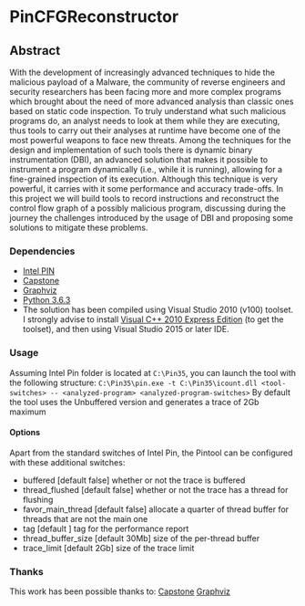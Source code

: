 # PinCFGReconstructor

## Abstract
With the development of increasingly advanced techniques to hide the malicious 
payload of a Malware, the community of reverse engineers and security researchers
has been facing more and more complex programs which brought about the need of
more advanced analysis than classic ones based on static code inspection. To truly
understand what such malicious programs do, an analyst needs to look at them
while they are executing, thus tools to carry out their analyses at runtime have
become one of the most powerful weapons to face new threats.
Among the techniques for the design and implementation of such tools there is
dynamic binary instrumentation (DBI), an advanced solution that makes it possible
to instrument a program dynamically (i.e., while it is running), allowing for a
fine-grained inspection of its execution. Although this technique is very powerful,
it carries with it some performance and accuracy trade-offs. In this project we will
build tools to record instructions and reconstruct the control flow graph of a possibly
malicious program, discussing during the journey the challenges introduced by the
usage of DBI and proposing some solutions to mitigate these problems.

### Dependencies
- [Intel PIN](https://software.intel.com/sites/landingpage/pintool/downloads/pin-3.5-97503-gac534ca30-msvc-windows.zip)
- [Capstone](https://www.capstone-engine.org/download.html)
- [Graphviz](https://www.graphviz.org/download)
- [Python 3.6.3](https://www.python.org/downloads/release/python-363)
- The solution has been compiled using Visual Studio 2010 (v100) toolset. I strongly advise to install [Visual C++ 2010 Express Edition](https://my.visualstudio.com/Downloads?q=visual%20studio%202010&wt.mc_id=o~msft~vscom~older-downloads) (to get the toolset), and then using Visual Studio 2015 or later IDE.

### Usage
Assuming Intel Pin folder is located at `C:\Pin35`, you can launch the tool with the following structure:
`C:\Pin35\pin.exe -t C:\Pin35\icount.dll <tool-switches> -- <analyzed-program> <analyzed-program-switches>`
By default the tool uses the Unbuffered version and generates a trace of 2Gb maximum

#### Options
Apart from the standard switches of Intel Pin, the Pintool can be configured with these additional switches:
- buffered  [default false]
        whether or not the trace is buffered
- thread_flushed  [default false]
        whether or not the trace has a thread for flushing
- favor_main_thread  [default false]
        allocate a quarter of thread buffer for threads that are not the main one
- tag  [default ]
        tag for the performance report
- thread_buffer_size  [default 30Mb]
        size of the per-thread buffer
- trace_limit  [default 2Gb]
        size of the trace limit

### Thanks
This work has been possible thanks to:
[Capstone](https://github.com/aquynh/capstone)
[Graphviz](https://gitlab.com/graphviz/graphviz)
